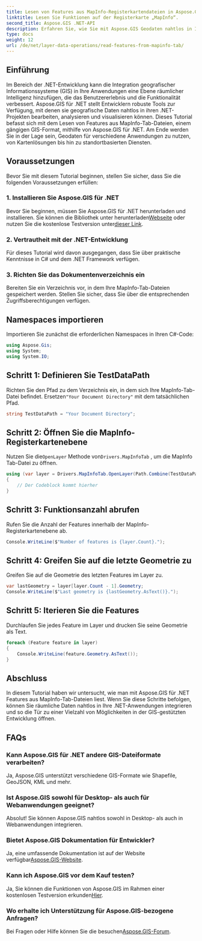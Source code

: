 ```yaml
---
title: Lesen von Features aus MapInfo-Registerkartendateien in Aspose.GIS
linktitle: Lesen Sie Funktionen auf der Registerkarte „MapInfo“.
second_title: Aspose.GIS .NET-API
description: Erfahren Sie, wie Sie mit Aspose.GIS Geodaten nahtlos in Ihre .NET-Anwendungen integrieren und so Features aus MapInfo Tab-Dateien mühelos lesen können.
type: docs
weight: 12
url: /de/net/layer-data-operations/read-features-from-mapinfo-tab/
---
```

## Einführung
Im Bereich der .NET-Entwicklung kann die Integration geografischer Informationssysteme (GIS) in Ihre Anwendungen eine Ebene räumlicher Intelligenz hinzufügen, die das Benutzererlebnis und die Funktionalität verbessert. Aspose.GIS für .NET stellt Entwicklern robuste Tools zur Verfügung, mit denen sie geografische Daten nahtlos in ihren .NET-Projekten bearbeiten, analysieren und visualisieren können. Dieses Tutorial befasst sich mit dem Lesen von Features aus MapInfo-Tab-Dateien, einem gängigen GIS-Format, mithilfe von Aspose.GIS für .NET. Am Ende werden Sie in der Lage sein, Geodaten für verschiedene Anwendungen zu nutzen, von Kartenlösungen bis hin zu standortbasierten Diensten.
## Voraussetzungen
Bevor Sie mit diesem Tutorial beginnen, stellen Sie sicher, dass Sie die folgenden Voraussetzungen erfüllen:
### 1. Installieren Sie Aspose.GIS für .NET
 Bevor Sie beginnen, müssen Sie Aspose.GIS für .NET herunterladen und installieren. Sie können die Bibliothek unter herunterladen[Webseite](https://releases.aspose.com/gis/net/) oder nutzen Sie die kostenlose Testversion unter[dieser Link](https://releases.aspose.com/).
### 2. Vertrautheit mit der .NET-Entwicklung
Für dieses Tutorial wird davon ausgegangen, dass Sie über praktische Kenntnisse in C# und dem .NET Framework verfügen.
### 3. Richten Sie das Dokumentenverzeichnis ein
Bereiten Sie ein Verzeichnis vor, in dem Ihre MapInfo-Tab-Dateien gespeichert werden. Stellen Sie sicher, dass Sie über die entsprechenden Zugriffsberechtigungen verfügen.

## Namespaces importieren
Importieren Sie zunächst die erforderlichen Namespaces in Ihren C#-Code:
```csharp
using Aspose.Gis;
using System;
using System.IO;
```

## Schritt 1: Definieren Sie TestDataPath
 Richten Sie den Pfad zu dem Verzeichnis ein, in dem sich Ihre MapInfo-Tab-Datei befindet. Ersetzen`"Your Document Directory"` mit dem tatsächlichen Pfad.
```csharp
string TestDataPath = "Your Document Directory";
```
## Schritt 2: Öffnen Sie die MapInfo-Registerkartenebene
 Nutzen Sie die`OpenLayer` Methode von`Drivers.MapInfoTab` , um die MapInfo Tab-Datei zu öffnen.
```csharp
using (var layer = Drivers.MapInfoTab.OpenLayer(Path.Combine(TestDataPath, "data.tab")))
{
    // Der Codeblock kommt hierher
}
```
## Schritt 3: Funktionsanzahl abrufen
Rufen Sie die Anzahl der Features innerhalb der MapInfo-Registerkartenebene ab.
```csharp
Console.WriteLine($"Number of features is {layer.Count}.");
```
## Schritt 4: Greifen Sie auf die letzte Geometrie zu
Greifen Sie auf die Geometrie des letzten Features im Layer zu.
```csharp
var lastGeometry = layer[layer.Count - 1].Geometry;
Console.WriteLine($"Last geometry is {lastGeometry.AsText()}.");
```
## Schritt 5: Iterieren Sie die Features
Durchlaufen Sie jedes Feature im Layer und drucken Sie seine Geometrie als Text.
```csharp
foreach (Feature feature in layer)
{
    Console.WriteLine(feature.Geometry.AsText());
}
```

## Abschluss
In diesem Tutorial haben wir untersucht, wie man mit Aspose.GIS für .NET Features aus MapInfo-Tab-Dateien liest. Wenn Sie diese Schritte befolgen, können Sie räumliche Daten nahtlos in Ihre .NET-Anwendungen integrieren und so die Tür zu einer Vielzahl von Möglichkeiten in der GIS-gestützten Entwicklung öffnen.
## FAQs
### Kann Aspose.GIS für .NET andere GIS-Dateiformate verarbeiten?
Ja, Aspose.GIS unterstützt verschiedene GIS-Formate wie Shapefile, GeoJSON, KML und mehr.
### Ist Aspose.GIS sowohl für Desktop- als auch für Webanwendungen geeignet?
Absolut! Sie können Aspose.GIS nahtlos sowohl in Desktop- als auch in Webanwendungen integrieren.
### Bietet Aspose.GIS Dokumentation für Entwickler?
 Ja, eine umfassende Dokumentation ist auf der Website verfügbar[Aspose.GIS-Website](https://reference.aspose.com/gis/net/).
### Kann ich Aspose.GIS vor dem Kauf testen?
 Ja, Sie können die Funktionen von Aspose.GIS im Rahmen einer kostenlosen Testversion erkunden[Hier](https://releases.aspose.com/).
### Wo erhalte ich Unterstützung für Aspose.GIS-bezogene Anfragen?
 Bei Fragen oder Hilfe können Sie die besuchen[Aspose.GIS-Forum](https://forum.aspose.com/c/gis/33).